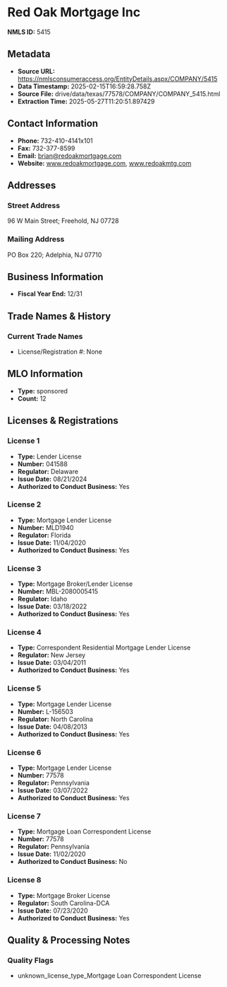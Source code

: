 # Red Oak Mortgage Inc

**NMLS ID:** 5415

## Metadata
- **Source URL:** https://nmlsconsumeraccess.org/EntityDetails.aspx/COMPANY/5415
- **Data Timestamp:** 2025-02-15T16:59:28.758Z
- **Source File:** drive/data/texas/77578/COMPANY/COMPANY_5415.html
- **Extraction Time:** 2025-05-27T11:20:51.897429

## Contact Information
- **Phone:** 732-410-4141x101
- **Fax:** 732-377-8599
- **Email:** brian@redoakmortgage.com
- **Website:** www.redoakmortgage.com, www.redoakmtg.com

## Addresses
### Street Address
96 W Main Street; Freehold, NJ 07728

### Mailing Address
PO Box 220; Adelphia, NJ 07710

## Business Information
- **Fiscal Year End:** 12/31

## Trade Names & History
### Current Trade Names
- License/Registration #: None

## MLO Information
- **Type:** sponsored
- **Count:** 12

## Licenses & Registrations

### License 1
- **Type:** Lender License
- **Number:** 041588
- **Regulator:** Delaware
- **Issue Date:** 08/21/2024
- **Authorized to Conduct Business:** Yes

### License 2
- **Type:** Mortgage Lender License
- **Number:** MLD1940
- **Regulator:** Florida
- **Issue Date:** 11/04/2020
- **Authorized to Conduct Business:** Yes

### License 3
- **Type:** Mortgage Broker/Lender License
- **Number:** MBL-2080005415
- **Regulator:** Idaho
- **Issue Date:** 03/18/2022
- **Authorized to Conduct Business:** Yes

### License 4
- **Type:** Correspondent Residential Mortgage Lender License
- **Regulator:** New Jersey
- **Issue Date:** 03/04/2011
- **Authorized to Conduct Business:** Yes

### License 5
- **Type:** Mortgage Lender License
- **Number:** L-156503
- **Regulator:** North Carolina
- **Issue Date:** 04/08/2013
- **Authorized to Conduct Business:** Yes

### License 6
- **Type:** Mortgage Lender License
- **Number:** 77578
- **Regulator:** Pennsylvania
- **Issue Date:** 03/07/2022
- **Authorized to Conduct Business:** Yes

### License 7
- **Type:** Mortgage Loan Correspondent License
- **Number:** 77578
- **Regulator:** Pennsylvania
- **Issue Date:** 11/02/2020
- **Authorized to Conduct Business:** No

### License 8
- **Type:** Mortgage Broker License
- **Regulator:** South Carolina-DCA
- **Issue Date:** 07/23/2020
- **Authorized to Conduct Business:** Yes

## Quality & Processing Notes
### Quality Flags
- unknown_license_type_Mortgage Loan Correspondent License
